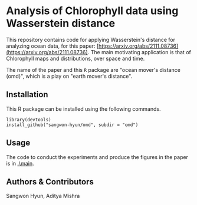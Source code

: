 Analysis of Chlorophyll data using Wasserstein distance
=============

This repository contains code for applying Wasserstein's distance for analyzing
ocean data, for this paper:
[https://arxiv.org/abs/2111.08736](https://arxiv.org/abs/2111.08736). The main
motivating application is that of Chlorophyll maps and distributions, over space
and time.

The name of the paper and this `R` package are "ocean mover's distance (omd)",
which is a play on "earth mover's distance".



## Installation

This R package can be installed using the following commands.

```{r}
library(devtools)
install_github("sangwon-hyun/omd", subdir = "omd")
```

## Usage

The code to conduct the experiments and produce the figures in the paper is in
[.\main](https://github.com/sangwon-hyun/omd/tree/master/main).
	
## Authors & Contributors

Sangwon Hyun, Aditya Mishra
